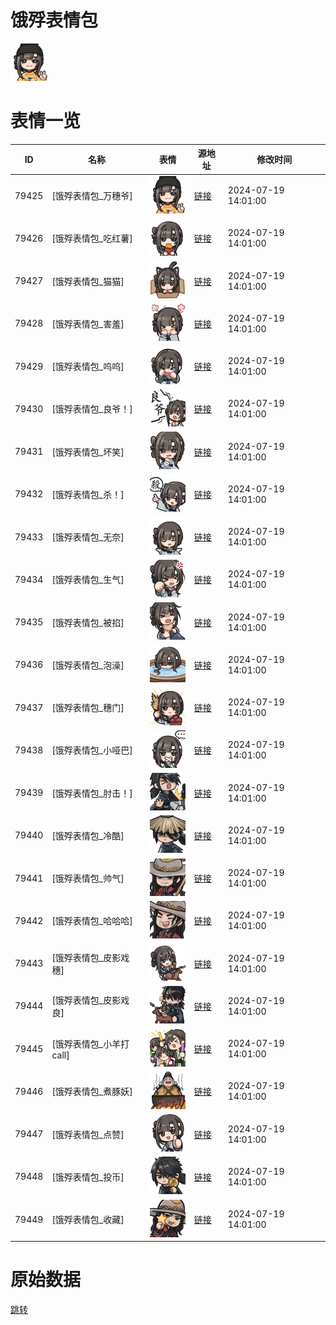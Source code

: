 # 饿殍表情包

<img src="./cover.png" height="60" alt="cover" />

# 表情一览

|ID|名称|表情|源地址|修改时间|
|----|----|----|----|----|
|79425|[饿殍表情包_万穗爷]|<img src="./pic/079425_%5B饿殍表情包_万穗爷%5D.png" height="60" alt="万穗爷"/>|[链接](https://i0.hdslb.com/bfs/garb/d65ed53f7f319d6dd10b45eaec50d25d5b34ce14.png)|2024-07-19 14:01:00|
|79426|[饿殍表情包_吃红薯]|<img src="./pic/079426_%5B饿殍表情包_吃红薯%5D.png" height="60" alt="吃红薯"/>|[链接](https://i0.hdslb.com/bfs/garb/9381c4bbedd04d168c609614ec7bcf91a8400576.png)|2024-07-19 14:01:00|
|79427|[饿殍表情包_猫猫]|<img src="./pic/079427_%5B饿殍表情包_猫猫%5D.png" height="60" alt="猫猫"/>|[链接](https://i0.hdslb.com/bfs/garb/fd4982cc6a0605cc3b2ed6f6134838f3865514f1.png)|2024-07-19 14:01:00|
|79428|[饿殍表情包_害羞]|<img src="./pic/079428_%5B饿殍表情包_害羞%5D.png" height="60" alt="害羞"/>|[链接](https://i0.hdslb.com/bfs/garb/ddff9dc3f7cff9acafe7a1fd863067d15e504dfe.png)|2024-07-19 14:01:00|
|79429|[饿殍表情包_呜呜]|<img src="./pic/079429_%5B饿殍表情包_呜呜%5D.png" height="60" alt="呜呜"/>|[链接](https://i0.hdslb.com/bfs/garb/473376f02c3a84ff39ed012ebfe39709da3f9ee9.png)|2024-07-19 14:01:00|
|79430|[饿殍表情包_良爷！]|<img src="./pic/079430_%5B饿殍表情包_良爷！%5D.png" height="60" alt="良爷！"/>|[链接](https://i0.hdslb.com/bfs/garb/0ef6655b909570262d30cadc87981539099fbd3e.png)|2024-07-19 14:01:00|
|79431|[饿殍表情包_坏笑]|<img src="./pic/079431_%5B饿殍表情包_坏笑%5D.png" height="60" alt="坏笑"/>|[链接](https://i0.hdslb.com/bfs/garb/9f2bbbff24a19490e187c976858303436fc62d66.png)|2024-07-19 14:01:00|
|79432|[饿殍表情包_杀！]|<img src="./pic/079432_%5B饿殍表情包_杀！%5D.png" height="60" alt="杀！"/>|[链接](https://i0.hdslb.com/bfs/garb/40ee39645a0eec0bb4ec1d10bc1e8a77d8c6c9f4.png)|2024-07-19 14:01:00|
|79433|[饿殍表情包_无奈]|<img src="./pic/079433_%5B饿殍表情包_无奈%5D.png" height="60" alt="无奈"/>|[链接](https://i0.hdslb.com/bfs/garb/f0a351d4fb6947b9bf113a4003c8e03c99004711.png)|2024-07-19 14:01:00|
|79434|[饿殍表情包_生气]|<img src="./pic/079434_%5B饿殍表情包_生气%5D.png" height="60" alt="生气"/>|[链接](https://i0.hdslb.com/bfs/garb/44f98fc86d817196ddb514252ed174bed0436b60.png)|2024-07-19 14:01:00|
|79435|[饿殍表情包_被掐]|<img src="./pic/079435_%5B饿殍表情包_被掐%5D.png" height="60" alt="被掐"/>|[链接](https://i0.hdslb.com/bfs/garb/a2bbc5ec98a67f1e1aeb220e8790e92b36c12a60.png)|2024-07-19 14:01:00|
|79436|[饿殍表情包_泡澡]|<img src="./pic/079436_%5B饿殍表情包_泡澡%5D.png" height="60" alt="泡澡"/>|[链接](https://i0.hdslb.com/bfs/garb/6952ccb535119a55ee0fcaf8eada390625c42edd.png)|2024-07-19 14:01:00|
|79437|[饿殍表情包_穗门]|<img src="./pic/079437_%5B饿殍表情包_穗门%5D.png" height="60" alt="穗门"/>|[链接](https://i0.hdslb.com/bfs/garb/540daf2b737d21406bc8c6d7cbac7fd16872730c.png)|2024-07-19 14:01:00|
|79438|[饿殍表情包_小哑巴]|<img src="./pic/079438_%5B饿殍表情包_小哑巴%5D.png" height="60" alt="小哑巴"/>|[链接](https://i0.hdslb.com/bfs/garb/42935409ba27ba4d84fffab8576fb0db409053d6.png)|2024-07-19 14:01:00|
|79439|[饿殍表情包_肘击！]|<img src="./pic/079439_%5B饿殍表情包_肘击！%5D.png" height="60" alt="肘击！"/>|[链接](https://i0.hdslb.com/bfs/garb/1670708f919326c7dbab027810ba77689c134b95.png)|2024-07-19 14:01:00|
|79440|[饿殍表情包_冷酷]|<img src="./pic/079440_%5B饿殍表情包_冷酷%5D.png" height="60" alt="冷酷"/>|[链接](https://i0.hdslb.com/bfs/garb/8fe1e4d84ee764c3d7f78d0cc3b528d0019a3b11.png)|2024-07-19 14:01:00|
|79441|[饿殍表情包_帅气]|<img src="./pic/079441_%5B饿殍表情包_帅气%5D.png" height="60" alt="帅气"/>|[链接](https://i0.hdslb.com/bfs/garb/e818749d335d34de4d69b0bd91b93116c4988f48.png)|2024-07-19 14:01:00|
|79442|[饿殍表情包_哈哈哈]|<img src="./pic/079442_%5B饿殍表情包_哈哈哈%5D.png" height="60" alt="哈哈哈"/>|[链接](https://i0.hdslb.com/bfs/garb/9652e4698637b14e65e7a7594cf45cf71d8b5572.png)|2024-07-19 14:01:00|
|79443|[饿殍表情包_皮影戏穗]|<img src="./pic/079443_%5B饿殍表情包_皮影戏穗%5D.png" height="60" alt="皮影戏穗"/>|[链接](https://i0.hdslb.com/bfs/garb/664d9a36bdb14caa91225b03607b75e27dbf9147.png)|2024-07-19 14:01:00|
|79444|[饿殍表情包_皮影戏良]|<img src="./pic/079444_%5B饿殍表情包_皮影戏良%5D.png" height="60" alt="皮影戏良"/>|[链接](https://i0.hdslb.com/bfs/garb/563832d698db5a3a342e8c7c75bf050e25ae6fad.png)|2024-07-19 14:01:00|
|79445|[饿殍表情包_小羊打call]|<img src="./pic/079445_%5B饿殍表情包_小羊打call%5D.png" height="60" alt="小羊打call"/>|[链接](https://i0.hdslb.com/bfs/garb/f058bf3c5a04b47bbb227f1cea5eba982c404291.png)|2024-07-19 14:01:00|
|79446|[饿殍表情包_煮豚妖]|<img src="./pic/079446_%5B饿殍表情包_煮豚妖%5D.png" height="60" alt="煮豚妖"/>|[链接](https://i0.hdslb.com/bfs/garb/0a210685bb1ac3abb9239a8a750b239886a4309f.png)|2024-07-19 14:01:00|
|79447|[饿殍表情包_点赞]|<img src="./pic/079447_%5B饿殍表情包_点赞%5D.png" height="60" alt="点赞"/>|[链接](https://i0.hdslb.com/bfs/garb/c79c9a67b40fff28349db31827351df384c86057.png)|2024-07-19 14:01:00|
|79448|[饿殍表情包_投币]|<img src="./pic/079448_%5B饿殍表情包_投币%5D.png" height="60" alt="投币"/>|[链接](https://i0.hdslb.com/bfs/garb/91198e407439c217efaacacb0df086096ec05771.png)|2024-07-19 14:01:00|
|79449|[饿殍表情包_收藏]|<img src="./pic/079449_%5B饿殍表情包_收藏%5D.png" height="60" alt="收藏"/>|[链接](https://i0.hdslb.com/bfs/garb/1b7774cd1456df5b6b6d3c07ba705e91d9feb92f.png)|2024-07-19 14:01:00|

# 原始数据

[跳转](./raw.json)

